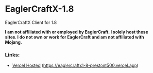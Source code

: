 # EaglerCraftX-1.8
EaglerCraftX Client for 1.8
  
**I am not affiliated with or employed by EaglerCraft. I solely host these sites. I do not own or work for EaglerCraft and am not affiliated with Mojang.**  
  
### Links:
- [Vercel Hosted](https://icylapras.vercel.app) (https://eaglercraftx1-8-prestont500.vercel.app)
